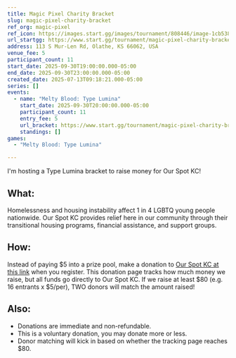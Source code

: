 ```yaml
---
title: Magic Pixel Charity Bracket
slug: magic-pixel-charity-bracket
ref_org: magic-pixel
ref_icon: https://images.start.gg/images/tournament/808446/image-1cb538c7630cd83b0c03425694f23768.png
url_startgg: https://www.start.gg/tournament/magic-pixel-charity-bracket
address: 113 S Mur-Len Rd, Olathe, KS 66062, USA
venue_fee: 5
participant_count: 11
start_date: 2025-09-30T19:00:00.000-05:00
end_date: 2025-09-30T23:00:00.000-05:00
created_date: 2025-07-13T09:18:21.000-05:00
series: []
events:
  - name: "Melty Blood: Type Lumina"
    start_date: 2025-09-30T20:00:00.000-05:00
    participant_count: 11
    entry_fee: 5
    url_bracket: https://www.start.gg/tournament/magic-pixel-charity-bracket/events/melty-blood-type-lumina/brackets/2022243/2961487
    standings: []
games:
  - "Melty Blood: Type Lumina"

---
```


I'm hosting a Type Lumina bracket to raise money for Our Spot KC!

## What:
Homelessness and housing instability affect 1 in 4 LGBTQ young people nationwide. Our Spot KC provides relief here in our community through their transitional housing programs, financial assistance, and support groups.

## How:
Instead of paying $5 into a prize pool, make a donation to [Our Spot KC at this link](https://secure.givelively.org/donate/our-spot-kc/justin-stout-1) when you register. This donation page tracks how much money we raise, but all funds go directly to Our Spot KC. If we raise at least $80 (e.g. 16 entrants x $5/per), TWO donors will match the amount raised!

## Also:
- Donations are immediate and non-refundable.
- This is a voluntary donation, you may donate more or less.
- Donor matching will kick in based on whether the tracking page reaches $80.
  